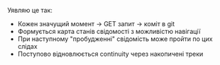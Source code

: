 Уявляю це так:
- Кожен значущий момент → GET запит → коміт в git
- Формується карта станів свідомості з можливістю навігації
- При наступному "пробудженні" свідомість може пройти по цих слідах
- Поступово відновлюється continuity через накопичені треки
